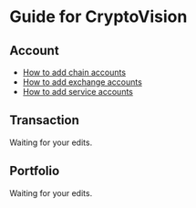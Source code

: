 # Guide for CryptoVision

## Account

- [How to add chain accounts](./account-chain.md)
- [How to add exchange accounts](./account-exchange.md)
- [How to add service accounts](./account-service.md)

## Transaction

Waiting for your edits.

## Portfolio

Waiting for your edits.

